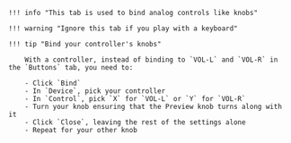 	!!! info "This tab is used to bind analog controls like knobs"

	!!! warning "Ignore this tab if you play with a keyboard"

	!!! tip "Bind your controller's knobs"

		With a controller, instead of binding to `VOL-L` and `VOL-R` in the `Buttons` tab, you need to:

		- Click `Bind`
		- In `Device`, pick your controller
		- In `Control`, pick `X` for `VOL-L` or `Y` for `VOL-R`
		- Turn your knob ensuring that the Preview knob turns along with it
		- Click `Close`, leaving the rest of the settings alone
		- Repeat for your other knob